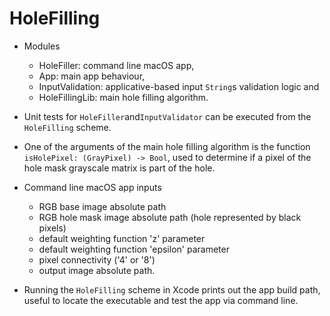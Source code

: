 # HoleFilling

* Modules
    * HoleFiller: command line macOS app,
    * App: main app behaviour,
    * InputValidation: applicative-based input `​String​`s validation logic and
    * HoleFillingLib: main hole filling algorithm.

* Unit tests for​ `HoleFiller​`and​ `InputValidator` ​can be executed from the `HoleFilling​` scheme.

* One of the arguments of the main hole filling algorithm is the function `isHolePixel: (GrayPixel) -> Bool`,​ used to determine if a pixel of the hole mask grayscale matrix is part of the hole.

* Command line macOS app inputs
    * RGB base image absolute path
    * RGB hole mask image absolute path (hole represented by black pixels)
    * default weighting function 'z' parameter
    * default weighting function 'epsilon' parameter
    * pixel connectivity ('4' or '8')
    * output image absolute path.

* Running the​ `HoleFilling`​ scheme in Xcode prints out the app build path, useful to locate the executable and test the app via command line.
